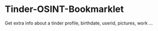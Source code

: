 # Tinder-OSINT-Bookmarklet
Get extra info about a tinder profile, birthdate, userid, pictures, work ...
